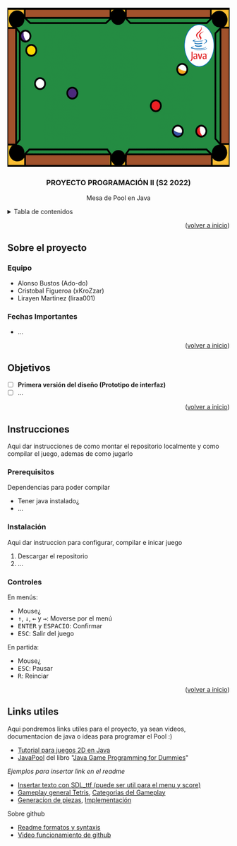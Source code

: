 <div id="top"></div>

<!-- PROJECT LOGO -->
<br />
<div align="center">
  </a>
    <img src="/desing/logo.png" alt="Logo" width="550" height="360">
  </a>

  <h3 align="center">PROYECTO PROGRAMACIÓN II (S2 2022)</h3>

  <p align="center">
    Mesa de Pool en Java
    <br />
  </p>
</div>

<!-- TABLE OF CONTENTS -->
<details>
  <summary>Tabla de contenidos</summary>
  <ol>
    <li>
      <a href="#sobre-el-proyecto">Sobre el proyecto</a>
    </li>
	<li><a href="#objetivos">Objetivos</a></li>
    <li>
      <a href="#instrucciones">Instrucciones</a>
      <ul>
        <li><a href="#prerequisitos">Prerequisitos</a></li>
        <li><a href="#instalación">Instalación</a></li>
		<li><a href="#controles">Controles</a></li>
      </ul>
    </li>
    <li><a href="#links-utiles">Links utiles</a></li>
  </ol>
</details>

<p align="right">(<a href="#top">volver a inicio</a>)</p>

<!-- ABOUT THE PROJECT -->
## Sobre el proyecto
### Equipo
* Alonso Bustos (Ado-do)
* Cristobal Figueroa (xKroZzar)
* Lirayen Martinez (liraa001)

### Fechas Importantes
* ...
<p align="right">(<a href="#top">volver a inicio</a>)</p>

<!-- ROADMAP -->
## Objetivos

- [ ] **Primera versión del diseño (Prototipo de interfaz)**
- [ ] ...

<p align="right">(<a href="#top">volver a inicio</a>)</p>

<!-- GETTING STARTED -->
## Instrucciones
Aqui dar instrucciones de como montar el repositorio localmente y como compilar el juego, ademas de como jugarlo

### Prerequisitos

Dependencias para poder compilar

* Tener java instalado¿
* ...

### Instalación

Aqui dar instruccion para configurar, compilar e inicar juego

1. Descargar el repositorio
2. ...

### Controles

En menús:
* Mouse¿
* <kbd>↑</kbd>, <kbd>↓</kbd>, <kbd>←</kbd> y <kbd>→</kbd>: Moverse por el menú
* <kbd>ENTER</kbd> y <kbd>ESPACIO</kbd>: Confirmar
* <kbd>ESC</kbd>: Salir del juego

En partida:
* Mouse¿
* <kbd>ESC</kbd>: Pausar
* <kbd>R</kbd>: Reinciar
<p align="right">(<a href="#top">volver a inicio</a>)</p>

<!-- ACKNOWLEDGMENTS -->
## Links utiles

Aqui pondremos links utiles para el proyecto, ya sean videos, documentacion de java o ideas para programar el Pool :)

* [Tutorial para juegos 2D en Java](https://zetcode.com/javagames/)
* [JavaPool](http://www.mscs.mu.edu/~mikes/174.2002/demos/feb4/JavaPool.html) del libro "[Java Game Programming for Dummies](https://theswissbay.ch/pdf/Gentoomen%20Library/Programming/Java/IDG%20-%20Java%20Game%20Programming%20for%20Dummies.pdf)"

_Ejemplos para insertar link en el readme_
* [Insertar texto con SDL_ttf (puede ser util para el menu y score)](https://www.parallelrealities.co.uk/tutorials/ttf/ttf1.php)
* [Gameplay general Tetris](https://tetris.wiki/Gameplay_of_Tetris), [Categorias del Gameplay](https://tetris.wiki/Category:Gameplay)
* [Generacion de piezas](https://tetris.wiki/Category:Gameplay), [Implementación](https://www.educative.io/courses/game-development-js-tetris/xlKZA7B9lLr)


Sobre github
* [Readme formatos y syntaxis](https://docs.github.com/en/get-started/writing-on-github/getting-started-with-writing-and-formatting-on-github/basic-writing-and-formatting-syntax)
* [Video funcionamiento de github](https://youtu.be/8Dd7KRpKeaE)
